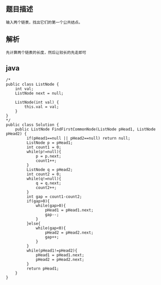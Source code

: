 ## 题目描述

    输入两个链表，找出它们的第一个公共结点。


## 解析

    先计算两个链表的长度，然后让较长的先走即可
    
## java
    
    /* 
    public class ListNode { 
        int val; 
        ListNode next = null; 
     
        ListNode(int val) { 
            this.val = val; 
        } 
    } 
    */  
    public class Solution {  
        public ListNode FindFirstCommonNode(ListNode pHead1, ListNode pHead2) {  
             if(pHead1==null || pHead2==null) return null;  
             ListNode p = pHead1;  
             int count1 = 0;  
             while(p!=null){  
                 p = p.next;  
                 count1++;  
             }  
             ListNode q = pHead2;  
             int count2 = 0;  
             while(q!=null){  
                 q = q.next;  
                 count2++;  
             }  
             int gap = count1-count2;  
             if(gap>0){               
                 while(gap>0){  
                     pHead1 = pHead1.next;  
                     gap--;  
                 }  
             }else{  
                 while(gap<0){  
                     pHead2 = pHead2.next;  
                     gap++;  
                 }  
             }  
             while(pHead1!=pHead2){  
                 pHead1 = pHead1.next;  
                 pHead2 = pHead2.next;  
             }  
             return pHead1;  
        }  
    } 
